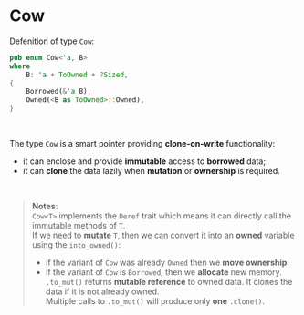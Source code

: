 # Cow
Defenition of type `Cow`:
```Rust
pub enum Cow<'a, B>
where
    B: 'a + ToOwned + ?Sized,
{
    Borrowed(&'a B),
    Owned(<B as ToOwned>::Owned),
}
```

<br>

The type `Cow` is a smart pointer providing **clone-on-write** functionality: 
- it can enclose and provide **immutable** access to **borrowed** data;
- it can **clone** the data lazily when **mutation** or **ownership** is required.

<br>

> **Notes**:<br>
> `Cow<T>` implements the `Deref` trait which means it can directly call the immutable methods of `T`.<br>
> If we need to **mutate** `T`, then we can convert it into an **owned** variable using the `into_owned()`:<br>
>  - if the variant of `Cow` was already `Owned` then we **move ownership**.<br>
>  - if the variant of `Cow` is `Borrowed`, then we **allocate** new memory.<br>
> `.to_mut()` returns **mutable reference** to owned data. It clones the data if it is not already owned.<br>
> Multiple calls to `.to_mut()` will produce only **one** `.clone()`.<br>
